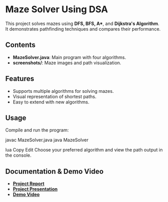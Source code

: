 # Maze Solver Using DSA

This project solves mazes using **DFS, BFS, A\***, and **Dijkstra's Algorithm**.  
It demonstrates pathfinding techniques and compares their performance.

## Contents
- **MazeSolver.java**: Main program with four algorithms.
- **screenshots/**: Maze images and path visualization.

## Features
- Supports multiple algorithms for solving mazes.
- Visual representation of shortest paths.
- Easy to extend with new algorithms.

## Usage
Compile and run the program:

javac MazeSolver.java
java MazeSolver

lua
Copy
Edit
Choose your preferred algorithm and view the path output in the console.

## Documentation & Demo Video

- **[Project Report](documentation/MazeSolver_Report.docx)**
- **[Project Presentation](documentation/MazeSolver_Presentation.pptx)**
- **[Demo Video](video_demo/maze_demo.mp4)**
